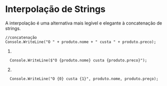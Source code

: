 # Interpolação de Strings #

  A interpolação é uma alternativa mais legível e elegante à concatenação de strings.
  
  ```
  //concatenação
  Console.WriteLine("O " + produto.nome + " custa " + produto.preco); 
  ```


1.
```
  Console.WriteLine($"O {produto.nome} custa {produto.preco}");
```

2.
```
  Console.WriteLine("O {0} custa {1}", produto.nome, produto.preço);
```
